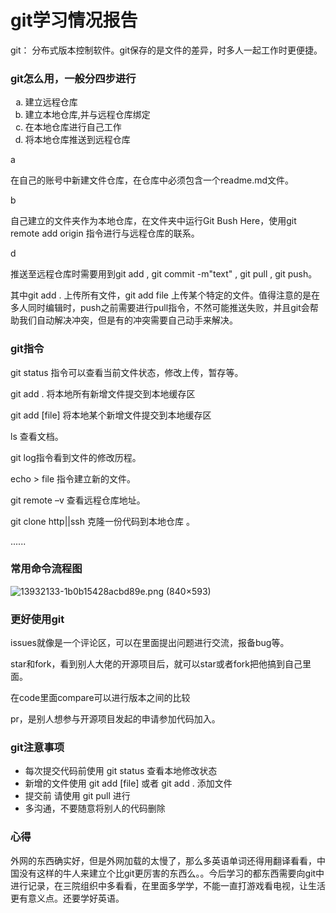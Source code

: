 <h1>   git学习情况报告</h1>

git： 分布式版本控制软件。git保存的是文件的差异，时多人一起工作时更便捷。



<h3>
    git怎么用，一般分四步进行
</h3>
<ol TYPE=a>
    <li>建立远程仓库</li>
    <li>建立本地仓库,并与远程仓库绑定</li>
    <li>在本地仓库进行自己工作</li>
    <li>将本地仓库推送到远程仓库</li>
</ol>

a

在自己的账号中新建文件仓库，在仓库中必须包含一个readme.md文件。

b

自己建立的文件夹作为本地仓库，在文件夹中运行Git Bush Here，使用git remote add origin  <htpps>指令进行与远程仓库的联系。

d

推送至远程仓库时需要用到git add  ,  git commit -m"text" , git pull ,  git push。

其中git add . 上传所有文件，git add file 上传某个特定的文件。值得注意的是在多人同时编辑时，push之前需要进行pull指令，不然可能推送失败，并且git会帮助我们自动解决冲突，但是有的冲突需要自己动手来解决。



<h3>
    git指令
</h3>

git status 指令可以查看当前文件状态，修改上传，暂存等。

git add . 将本地所有新增文件提交到本地缓存区 

git add [file] 将本地某个新增文件提交到本地缓存区

ls 查看文档。

git log指令看到文件的修改历程。

echo > file 指令建立新的文件。

git remote –v  查看远程仓库地址。

git clone http||ssh 克隆一份代码到本地仓库 。

...... 	



<h3>
    常用命令流程图
</h3>



![13932133-1b0b15428acbd89e.png (840×593)](https://upload-images.jianshu.io/upload_images/13932133-1b0b15428acbd89e.png?imageMogr2/auto-orient/strip|imageView2/2/w/840/format/webp)



<h3>
    更好使用git
</h3>

issues就像是一个评论区，可以在里面提出问题进行交流，报备bug等。

star和fork，看到别人大佬的开源项目后，就可以star或者fork把他搞到自己里面。

在code里面compare可以进行版本之间的比较

pr，是别人想参与开源项目发起的申请参加代码加入。







<h3>
    git注意事项</h3>

<ul>
    <li>每次提交代码前使用 git status 查看本地修改状态</li>
    <li>新增的文件使用 git add [file] 或者 git add . 添加文件</li>
    <li>提交前 请使用 git pull 进行</li>
    <li>多沟通，不要随意将别人的代码删除</li>
</ul>

<h3>
    心得
</h3>

​		外网的东西确实好，但是外网加载的太慢了，那么多英语单词还得用翻译看看，中国没有这样的牛人来建立个比git更厉害的东西么。。今后学习的都东西需要向git中进行记录，在三院组织中多看看，在里面多学学，不能一直打游戏看电视，让生活更有意义点。还要学好英语。







